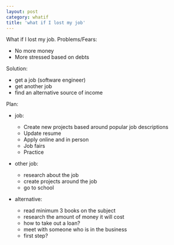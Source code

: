 ```yaml
---
layout: post
category: whatif
title: 'what if I lost my job'
---
```


What if I lost my job.
Problems/Fears:

- No more money
- More stressed based on debts

Solution:
- get a job (software engineer)
- get another job
- find an alternative source of income

Plan:
- job:
    - Create new projects based around popular job descriptions
    - Update resume
    - Apply online and in person
    - Job fairs
    - Practice

- other job:
    - research about the job
    - create projects around the job
    - go to school
    
- alternative:
    - read minimum 3 books on the subject
    - research the amount of money it will cost
    - how to take out a loan?
    - meet with someone who is in the business
    - first step?
